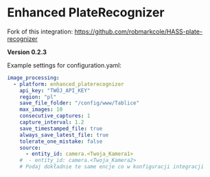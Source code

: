 # Enhanced PlateRecognizer

Fork of this integration: https://github.com/robmarkcole/HASS-plate-recognizer

**Version 0.2.3**

Example settings for configuration.yaml:

```yaml
image_processing:
  - platform: enhanced_platerecognizer
    api_key: "TWÓJ_API_KEY"
    region: "pl"
    save_file_folder: "/config/www/Tablice"
    max_images: 10
    consecutive_captures: 1
    capture_interval: 1.2
    save_timestamped_file: true
    always_save_latest_file: true
    tolerate_one_mistake: false
    source:
      - entity_id: camera.<Twoja_Kamera1>
    #  - entity_id: camera.<Twoja_Kamera2>
    # Podaj dokładnie te same encje co w konfiguracji integracji
```